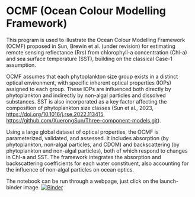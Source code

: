 # OCMF (Ocean Colour Modelling Framework)
This program is used to illustrate the Ocean Colour Modelling Framework (OCMF) proposed in Sun, Brewin et al. (under revision) for estimating remote sensing reflectance (Rrs) from chlorophyll-a concentration (Chl-a) and sea surface temperature (SST), building on the classical Case-1 assumption.

OCMF assumes that each phytoplankton size group exists in a distinct optical environment, with specific inherent optical properties (IOPs) assigned to each group. These IOPs are influenced both directly by phytoplankton and indirectly by non-algal particles and dissolved substances. SST is also incorporated as a key factor affecting the composition of phytoplankton size classes (Sun et al., 2023, https://doi.org/10.1016/j.rse.2022.113415, https://github.com/XuerongSun/Three-component-models.git).

Using a large global dataset of optical properties, the OCMF is parameterized, validated, and assessed. It includes absorption (by phytoplankton, non-algal particles, and CDOM) and backscattering (by phytoplankton and non-algal particles), both of which respond to changes in Chl-a and SST. The framework integrates the absorption and backscattering coefficients for each water constituent, also accounting for the influence of non-algal particles on ocean optics.

The notebook can be run through a webpage, just click on the launch-binder image.
[![Binder](https://mybinder.org/badge_logo.svg)](https://mybinder.org/v2/gh/XuerongSun/Ocean-Colour-Modelling-Framework.git/HEAD)
